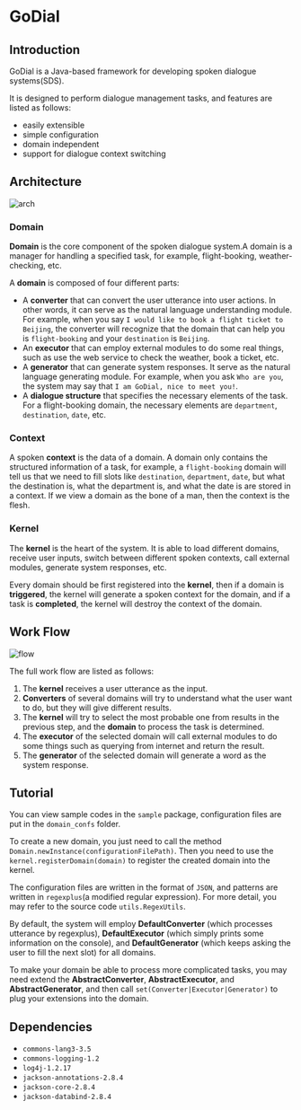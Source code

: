 # GoDial

## Introduction

GoDial is a Java-based framework for developing spoken dialogue systems(SDS).

It is designed to perform dialogue management tasks, and features are listed as follows:

- easily extensible
- simple configuration
- domain independent
- support for dialogue context switching

## Architecture

![arch](https://cloud.githubusercontent.com/assets/6239743/19806419/51ba256a-9d4d-11e6-8f62-1715bd3bdb0e.png)

### Domain

**Domain** is the core component of the spoken dialogue system.A domain is a manager for handling a specified task, for example, flight-booking, weather-checking, etc.

A **domain** is composed of four different parts:

- A **converter** that can convert the user utterance into user actions. In other words, it can serve as the natural language understanding module. For example, when you say `I would like to book a flight ticket to Beijing`, the converter will recognize that the domain that can help you is `flight-booking` and your `destination` is `Beijing`.
- An **executor** that can employ external modules to do some real things, such as use the web service to check the weather, book a ticket, etc.
- A **generator** that can generate system responses. It serve as the natural language generating module. For example, when you ask `Who are you`, the system may say that `I am GoDial, nice to meet you!`.
- A **dialogue structure** that specifies the necessary elements of the task. For a flight-booking domain, the necessary elements are `department`, `destination`, `date`, etc.

### Context

A spoken **context** is the data of a domain. A domain only contains the structured information of a task, for example, a `flight-booking` domain will tell us that we need to fill slots like `destination`, `department`, `date`, but what the destination is, what the department is, and what the date is are stored in a context. If we view a domain as the bone of a man, then the context is the flesh.

### Kernel

The **kernel** is the heart of the system. It is able to load different domains, receive user inputs, switch between different spoken contexts, call external modules, generate system responses, etc.

Every domain should be first registered into the **kernel**, then if a domain is **triggered**, the kernel will generate a spoken context for the domain, and if a task is **completed**, the kernel will destroy the context of the domain.



## Work Flow

![flow](https://cloud.githubusercontent.com/assets/6239743/19806380/04e4d668-9d4d-11e6-8b18-9d5eab496f74.png)

The full work flow are listed as follows:

1. The **kernel** receives a user utterance as the input.
2. **Converters** of several domains will try to understand what the user want to do, but they will give different results.
3. The **kernel** will try to select the most probable one from results in the previous step, and the **domain** to process the task is determined.
4. The **executor** of the selected domain will call external modules to do some things such as querying from internet and return the result.
5. The **generator** of the selected domain will generate a word as the system response.


## Tutorial

You can view sample codes in the `sample` package, configuration files are put in the `domain_confs` folder.

To create a new domain, you just need to call the method `Domain.newInstance(configurationFilePath)`. Then you need to use the `kernel.registerDomain(domain)` to register the created domain into the kernel.

The configuration files are written in the format of `JSON`, and patterns are written in `regexplus`(a modified regular expression). For more detail, you may refer to the source code `utils.RegexUtils`.

By default, the system will employ **DefaultConverter** (which processes utterance by regexplus), **DefaultExecutor** (which simply prints some information on the console), and **DefaultGenerator** (which keeps asking the user to fill the next slot) for all domains.

To make your domain be able to process more complicated tasks, you may need extend the **AbstractConverter**, **AbstractExecutor**, and **AbstractGenerator**, and then call `set(Converter|Executor|Generator)` to plug your extensions into the domain.


## Dependencies

- `commons-lang3-3.5`
- `commons-logging-1.2`
- `log4j-1.2.17`
- `jackson-annotations-2.8.4`
- `jackson-core-2.8.4`
- `jackson-databind-2.8.4`